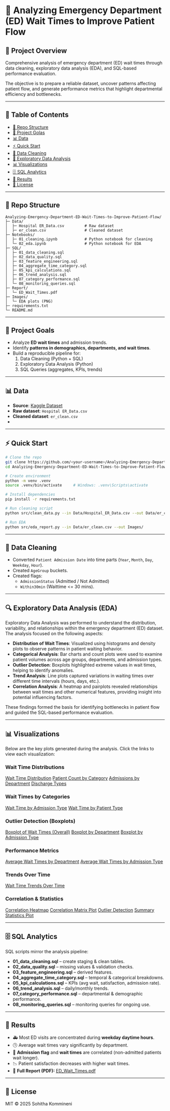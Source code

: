 # 🏥 Analyzing Emergency Department (ED) Wait Times to Improve Patient Flow

## 📝 Project Overview
Comprehensive analysis of emergency department (ED) wait times through data cleaning, exploratory data analysis (EDA), and SQL-based performance evaluation.  

The objective is to prepare a reliable dataset, uncover patterns affecting patient flow, and generate performance metrics that highlight departmental efficiency and bottlenecks. 

---

## 📑 Table of Contents
- [📂 Repo Structure](#-repo-structure)
- [🎯 Project Golas](#-project-Goals)
- [📊 Data](#-data)
- [⚡ Quick Start](#-quick-start)
- [🧹 Data Cleaning](#-data-cleaning)
- [🔎 Exploratory Data Analysis](#-exploratory-data-analysis)
- [📊 Visualizations](#-Visualizations)
- [🗄️ SQL Analytics](#️-sql-analytics)
- [📌 Results](#-results)
- [📜 License](#-license)

---

## 📂 Repo Structure
```
Analyzing-Emergency-Department-ED-Wait-Times-to-Improve-Patient-Flow/
├─ Data/
│  ├─ Hospital ER_Data.csv         # Raw dataset
│  ├─ er_clean.csv                 # Cleaned dataset
├─ Notebooks/
│  ├─ 01_cleaning.ipynb            # Python notebook for cleaning
│  └─ 02_eda.ipynb                 # Python notebook for EDA
├─ SQL/
│  ├─ 01_data_cleaning.sql
│  ├─ 02_data_quality.sql
│  ├─ 03_feature_engineering.sql
│  ├─ 04_aggregate_time_category.sql
│  ├─ 05_kpi_calculations.sql
│  ├─ 06_trend_analysis.sql
│  ├─ 07_category_performance.sql
│  └─ 08_monitoring_queries.sql
├─ Report/
│  └─ ED_Wait_Times.pdf
├─ Images/
│  └─ EDA plots (PNG)
├─ requirements.txt
└─ README.md
```
---

## 🎯 Project Goals
- Analyze **ED wait times** and admission trends.  
- Identify **patterns in demographics, departments, and wait times**.  
- Build a reproducible pipeline for:  
  1. Data Cleaning (Python + SQL)  
  2. Exploratory Data Analysis (Python)  
  3. SQL Queries (aggregates, KPIs, trends)  

---

## 📊 Data
- **Source**: [Kaggle Dataset](https://www.kaggle.com/)  
- **Raw dataset**: `Hospital ER_Data.csv`  
- **Cleaned dataset**: `er_clean.csv`
- 
---

## ⚡ Quick Start
```bash
# Clone the repo
git clone https://github.com/<your-username>/Analyzing-Emergency-Department-ED-Wait-Times-to-Improve-Patient-Flow.git
cd Analyzing-Emergency-Department-ED-Wait-Times-to-Improve-Patient-Flow

# Create environment
python -m venv .venv
source .venv/bin/activate     # Windows: .venv\Scripts\activate

# Install dependencies
pip install -r requirements.txt

# Run cleaning script
python src/clean_data.py --in Data/Hospital_ER_Data.csv --out Data/er_clean.csv

# Run EDA
python src/eda_report.py --in Data/er_clean.csv --out Images/
```

---

## 🧹 Data Cleaning
- Converted `Patient Admission Date` into time parts (`Year`, `Month`, `Day`, `Weekday`, `Hour`).  
- Created `AgeGroup` buckets.  
- Created flags:  
  - `AdmissionStatus` (Admitted / Not Admitted)  
  - `Within30min` (Waittime <= 30 mins).  

---

## 🔍 Exploratory Data Analysis (EDA)
Exploratory Data Analysis was performed to understand the distribution, variability, and relationships within the emergency department (ED) dataset.  
The analysis focused on the following aspects:

- **Distribution of Wait Times**: Visualized using histograms and density plots to observe patterns in patient waiting behavior.  
- **Categorical Analysis**: Bar charts and count plots were used to examine patient volumes across age groups, departments, and admission types.  
- **Outlier Detection**: Boxplots highlighted extreme values in wait times, helping to identify anomalies.  
- **Trend Analysis**: Line plots captured variations in waiting times over different time intervals (hours, days, etc.).  
- **Correlation Analysis**: A heatmap and pairplots revealed relationships between wait times and other numerical features, providing insight into potential influencing factors.  

These findings formed the basis for identifying bottlenecks in patient flow and guided the SQL-based performance evaluation.

---

## 📊 Visualizations
Below are the key plots generated during the analysis. Click the links to view each visualization:

### Wait Time Distributions
[Wait Time Distribution](https://raw.githubusercontent.com/Sohitha-01/Analyzing-Emergency-Department-ED-Wait-Times-to-Improve-Patient-Flow/5b47c441ea89e8e9226cb120fc3df2caea41c10a/Images/Screenshot%202025-08-30%20235559.png)    [Patient Count by Category](https://raw.githubusercontent.com/Sohitha-01/Analyzing-Emergency-Department-ED-Wait-Times-to-Improve-Patient-Flow/5b47c441ea89e8e9226cb120fc3df2caea41c10a/Images/Screenshot%202025-08-30%20235614.png)    [Admissions by Department](https://raw.githubusercontent.com/Sohitha-01/Analyzing-Emergency-Department-ED-Wait-Times-to-Improve-Patient-Flow/5b47c441ea89e8e9226cb120fc3df2caea41c10a/Images/Screenshot%202025-08-30%20235640.png)    [Discharge Types](https://raw.githubusercontent.com/Sohitha-01/Analyzing-Emergency-Department-ED-Wait-Times-to-Improve-Patient-Flow/5b47c441ea89e8e9226cb120fc3df2caea41c10a/Images/Screenshot%202025-08-30%20235659.png)  

### Wait Times by Categories
[Wait Time by Admission Type](https://raw.githubusercontent.com/Sohitha-01/Analyzing-Emergency-Department-ED-Wait-Times-to-Improve-Patient-Flow/5b47c441ea89e8e9226cb120fc3df2caea41c10a/Images/Screenshot%202025-08-30%20235711.png)     [Wait Time by Patient Type](https://raw.githubusercontent.com/Sohitha-01/Analyzing-Emergency-Department-ED-Wait-Times-to-Improve-Patient-Flow/5b47c441ea89e8e9226cb120fc3df2caea41c10a/Images/Screenshot%202025-08-30%20235722.png)  

### Outlier Detection (Boxplots)
[Boxplot of Wait Times (Overall)](https://raw.githubusercontent.com/Sohitha-01/Analyzing-Emergency-Department-ED-Wait-Times-to-Improve-Patient-Flow/5b47c441ea89e8e9226cb120fc3df2caea41c10a/Images/Screenshot%202025-08-30%20235733.png)    [Boxplot by Department](https://raw.githubusercontent.com/Sohitha-01/Analyzing-Emergency-Department-ED-Wait-Times-to-Improve-Patient-Flow/5b47c441ea89e8e9226cb120fc3df2caea41c10a/Images/Screenshot%202025-08-30%20235753.png)    [Boxplot by Admission Type](https://raw.githubusercontent.com/Sohitha-01/Analyzing-Emergency-Department-ED-Wait-Times-to-Improve-Patient-Flow/5b47c441ea89e8e9226cb120fc3df2caea41c10a/Images/Screenshot%202025-08-30%20235805.png)  

### Performance Metrics
[Average Wait Times by Department](https://raw.githubusercontent.com/Sohitha-01/Analyzing-Emergency-Department-ED-Wait-Times-to-Improve-Patient-Flow/5b47c441ea89e8e9226cb120fc3df2caea41c10a/Images/Screenshot%202025-08-30%20235840.png)    [Average Wait Times by Admission Type](https://raw.githubusercontent.com/Sohitha-01/Analyzing-Emergency-Department-ED-Wait-Times-to-Improve-Patient-Flow/5b47c441ea89e8e9226cb120fc3df2caea41c10a/Images/Screenshot%202025-08-30%20235855.png)  

### Trends Over Time
[Wait Time Trends Over Time](https://raw.githubusercontent.com/Sohitha-01/Analyzing-Emergency-Department-ED-Wait-Times-to-Improve-Patient-Flow/5b47c441ea89e8e9226cb120fc3df2caea41c10a/Images/Screenshot%202025-08-30%20235910.png)  

### Correlation & Statistics
[Correlation Heatmap](https://raw.githubusercontent.com/Sohitha-01/Analyzing-Emergency-Department-ED-Wait-Times-to-Improve-Patient-Flow/5b47c441ea89e8e9226cb120fc3df2caea41c10a/Images/Screenshot%202025-08-30%20235927.png)     [Correlation Matrix Plot](https://raw.githubusercontent.com/Sohitha-01/Analyzing-Emergency-Department-ED-Wait-Times-to-Improve-Patient-Flow/5b47c441ea89e8e9226cb120fc3df2caea41c10a/Images/Screenshot%202025-08-30%20235953.png)    [Outlier Detection](https://raw.githubusercontent.com/Sohitha-01/Analyzing-Emergency-Department-ED-Wait-Times-to-Improve-Patient-Flow/5b47c441ea89e8e9226cb120fc3df2caea41c10a/Images/Screenshot%202025-08-31%20000008.png)    [Summary Statistics Plot](https://raw.githubusercontent.com/Sohitha-01/Analyzing-Emergency-Department-ED-Wait-Times-to-Improve-Patient-Flow/5b47c441ea89e8e9226cb120fc3df2caea41c10a/Images/Screenshot%202025-08-31%20000022.png)  

---

## 🗄️ SQL Analytics
SQL scripts mirror the analysis pipeline:  
- **01_data_cleaning.sql** – create staging & clean tables.  
- **02_data_quality.sql** – missing values & validation checks.  
- **03_feature_engineering.sql** – derived features.  
- **04_aggregate_time_category.sql** – temporal & categorical breakdowns.  
- **05_kpi_calculations.sql** – KPIs (avg wait, satisfaction, admission rate).  
- **06_trend_analysis.sql** – daily/monthly trends.  
- **07_category_performance.sql** – departmental & demographic performance.  
- **08_monitoring_queries.sql** – monitoring queries for ongoing use.  

---

## 📌 Results
- 🚑 Most ED visits are concentrated during **weekday daytime hours**.  
- 🕒 Average wait times vary significantly by department.  
- 🏥 **Admission flag** and **wait times** are correlated (non-admitted patients wait longer).  
- 📉 Patient satisfaction decreases with higher wait times.
- 📄 **Full Report (PDF):** [ED_Wait_Times.pdf](https://github.com/Sohitha-01/Analyzing-Emergency-Department-ED-Wait-Times-to-Improve-Patient-Flow/blob/2896d5135fd728899393598ae638504c5975dcde/Report/ED_Wait_Times.pdf) 

---

## 📜 License
MIT © 2025 Sohitha Kommineni
